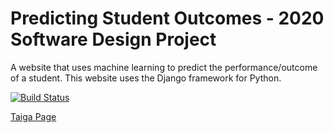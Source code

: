 # Predicting Student Outcomes - 2020 Software Design Project
A website that uses machine learning to predict the performance/outcome of a student. This website uses the Django framework for Python.

[![Build Status](https://travis-ci.org/NicMMuir/SDProject.svg?branch=master)](https://travis-ci.org/NicMMuir/SDProject) <br>

[Taiga Page](https://tree.taiga.io/project/simonrosen42-predicting-student-outcomes-2020-sd-project/backlog)
